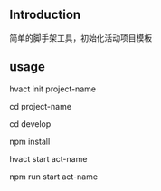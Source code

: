 ## Introduction

简单的脚手架工具，初始化活动项目模板

## usage

hvact init project-name

cd project-name

cd develop

npm install

hvact start act-name

npm run start act-name
